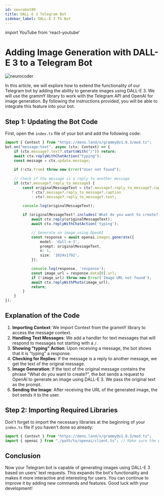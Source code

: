 ```yaml
---
id: neurobot09
title: DALL-E 3 Telegram Bot
sidebar_label: DALL-E 3 TG Bot
---
```


import YouTube from 'react-youtube'

# Adding Image Generation with DALL-E 3 to a Telegram Bot

![neurocoder](/img/neurobots/neuro8.png)

In this article, we will explore how to extend the functionality of our Telegram bot by adding the ability to generate images using DALL-E 3. We will use the grammY library to work with the Telegram API and OpenAI for image generation. By following the instructions provided, you will be able to integrate this feature into your bot.

<YouTube videoId='BJ5y4278YAE' />

## Step 1: Updating the Bot Code

First, open the `index.ts` file of your bot and add the following code:

```typescript
import { Context } from "https://deno.land/x/grammy@v1.8.3/mod.ts";
bot.on("message:text", async (ctx: Context) => {
    if (ctx.message?.text?.startsWith("/")) return;
    await ctx.replyWithChatAction("typing");
    const message = ctx.update.message;
    
    if (!ctx.from) throw new Error("User not found");
    
    // Check if the message is a reply to another message
    if (ctx?.message?.reply_to_message) {
        const originalMessageText = ctx?.message?.reply_to_message?.caption
            ? ctx?.message?.reply_to_message?.caption
            : ctx?.message?.reply_to_message?.text;

        console.log(originalMessageText);
        
        if (originalMessageText?.includes('What do you want to create?')) {
            await ctx.reply(originalMessageText);
            await ctx.replyWithChatAction('typing');

            // Generate an image using OpenAI
            const response = await openai.images.generate({
                model: 'dall-e-3',
                prompt: originalMessageText,
                n: 1,
                size: '1024x1792',
            });

            console.log(response, 'response');
            const image_url = response.data[0].url;
            if (!image_url) throw new Error('Image URL not found');
            await ctx.replyWithPhoto(image_url);
            return;
        }
    }
});
```

## Explanation of the Code

1. **Importing Context**: We import Context from the grammY library to access the message context.
2. **Handling Text Messages**: We add a handler for text messages that will respond to messages not starting with a `/`.
3. **Showing "typing" Action**: Upon receiving a message, the bot shows that it is "typing" a response.
4. **Checking for Replies**: If the message is a reply to another message, we get the text of the original message.
5. **Image Generation**: If the text of the original message contains the phrase "What do you want to create?", the bot sends a request to OpenAI to generate an image using DALL-E 3. We pass the original text as the prompt.
6. **Sending the Image**: After receiving the URL of the generated image, the bot sends it to the user.

## Step 2: Importing Required Libraries

Don't forget to import the necessary libraries at the beginning of your `index.ts` file if you haven't done so already:

```typescript
import { Context } from "https://deno.land/x/grammy@v1.8.3/mod.ts";
import { openai } from "./path/to/openai/client.ts"; // Make sure the path to the OpenAI client is correct
```

## Conclusion

Now your Telegram bot is capable of generating images using DALL-E 3 based on users' text requests. This expands the bot's functionality and makes it more interactive and interesting for users. You can continue to improve it by adding new commands and features. Good luck with your development!

